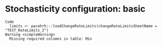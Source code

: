 # Stochasticity configuration: basic

    Code
      limits <- pacehrh:::loadChangeRateLimits(changeRateLimitsSheetName = "TEST_RateLimits_2")
    Warning <simpleWarning>
      Missing required columns in table: Min

